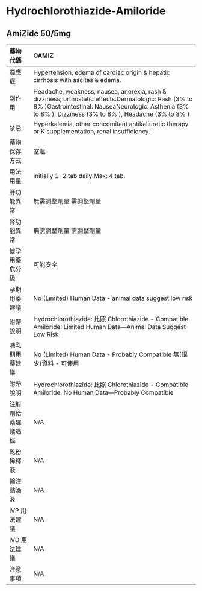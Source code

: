 # Hydrochlorothiazide-Amiloride

## AmiZide 50/5mg

| 藥物代碼 | OAMIZ |
| :--- | :--- |
| 適應症 | Hypertension, edema of cardiac origin & hepatic cirrhosis with ascites & edema. |
| 副作用 | Headache, weakness, nausea, anorexia, rash & dizziness; orthostatic effects.Dermatologic: Rash \(3% to 8% \)Gastrointestinal: NauseaNeurologic: Asthenia \(3% to 8% \), Dizziness \(3% to 8% \), Headache \(3% to 8% \) |
| 禁忌 | Hyperkalemia, other concomitant antikaliuretic therapy or K supplementation, renal insufficiency. |
| 藥物保存方式 | 室溫 |
| 用法用量 | Initially 1-2 tab daily.Max: 4 tab. |
| 肝功能異常 | 無需調整劑量  需調整劑量 |
| 腎功能異常 | 無需調整劑量  需調整劑量 |
| 懷孕用藥危分級 | 可能安全 |
| 孕期用藥建議 | No \(Limited\) Human Data - animal data suggest low risk |
| 附帶說明 | Hydrochlorothiazide: 比照 Chlorothiazide - Compatible Amiloride: Limited Human Data—Animal Data Suggest Low Risk |
| 哺乳期用藥建議 | No \(Limited\) Human Data - Probably Compatible 無\(很少\)資料 - 可使用 |
| 附帶說明 | Hydrochlorothiazide: 比照 Chlorothiazide - Compatible Amiloride: No Human Data—Probably Compatible |
| 注射劑給藥建議途徑 | N/A |
| 乾粉稀釋液 | N/A |
| 輸注點滴液 | N/A |
| IVP 用法建議 | N/A |
| IVD 用法建議 | N/A |
| 注意事項 | N/A |

